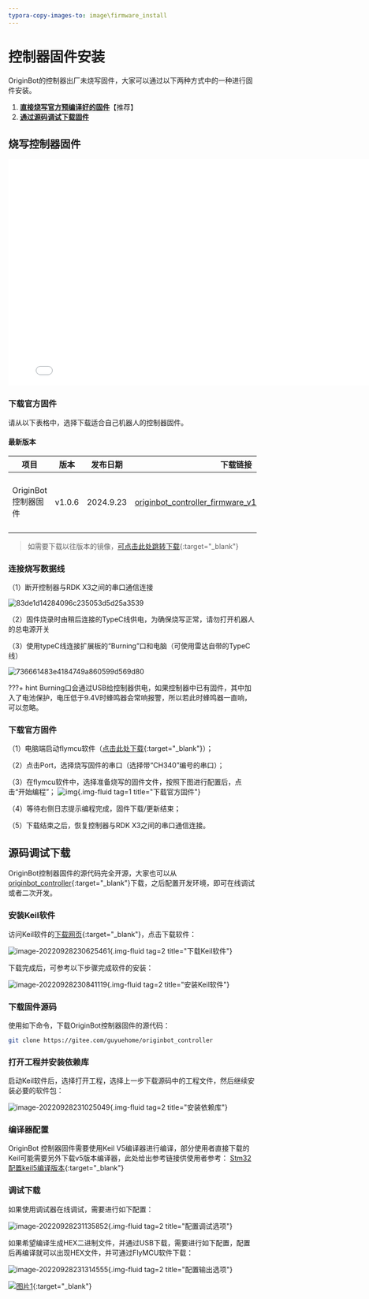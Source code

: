 ```yaml
---
typora-copy-images-to: image\firmware_install
---
```


# **控制器固件安装**

OriginBot的控制器出厂未烧写固件，大家可以通过以下两种方式中的一种进行固件安装。

1. [**直接烧写官方预编译好的固件**](#download_controller_firmware)【推荐】
2. [**通过源码调试下载固件**](#debug_controller_code)



## **<span id="download_controller_firmware">烧写控制器固件</span >**

<iframe
  src="//player.bilibili.com/player.html?aid=516658213&bvid=BV1eg411a7A9&cid=865911983&page=7"
  scrolling="no"
  border="0"
  width="800px"
  height="460px"
  frameborder="no"
  framespacing="0"
  allowfullscreen="true"
>
</iframe>

### **下载官方固件**

请从以下表格中，选择下载适合自己机器人的控制器固件。



#### 最新版本

| 项目                | 版本   | 发布日期  | 下载链接                                                     | 说明                                  |
| ------------------- | ------ | --------- | ------------------------------------------------------------ | ------------------------------------- |
| OriginBot控制器固件 | v1.0.6 | 2024.9.23 | [originbot_controller_firmware_v1.0.6](https://pan.baidu.com/s/1qMlekq84JQBM8OZC3pm0rA?pwd=gyh1){:target="_blank"} | OriginBot控制器固件，可以直接烧写使用 |

> 如需要下载以往版本的镜像，[可点击此处跳转下载](../material/open_source_link.md#sd){:target="_blank"}

### **连接烧写数据线**

（1）断开控制器与RDK X3之间的串口通信连接

![83de1d14284096c235053d5d25a3539](../../assets/img/firmware_install/83de1d14284096c235053d5d25a3539.jpg)

（2）固件烧录时由稍后连接的TypeC线供电，为确保烧写正常，请勿打开机器人的总电源开关

（3）使用typeC线连接扩展板的“Burning”口和电脑（可使用雷达自带的TypeC线）

![736661483e4184749a860599d569d80](../../assets/img/firmware_install/736661483e4184749a860599d569d80.jpg)

???+ hint
    Burning口会通过USB给控制器供电，如果控制器中已有固件，其中加入了电池保护，电压低于9.4V时蜂鸣器会常响报警，所以若此时蜂鸣器一直响，可以忽略。



### **下载官方固件**

（1）电脑端启动flymcu软件（[点击此处下载](../material/common_software.md){:target="_blank"}）；

（2）点击Port，选择烧写固件的串口（选择带“CH340”编号的串口）；

（3）在flymcu软件中，选择准备烧写的固件文件，按照下图进行配置后，点击“开始编程”；
![img](../../assets/img/firmware_install/20220813215508.png){.img-fluid tag=1 title="下载官方固件"}

（4）等待右侧日志提示编程完成，固件下载/更新结束；

（5）下载结束之后，恢复控制器与RDK X3之间的串口通信连接。



## **<span id="debug_controller_code">源码调试下载</span >**

OriginBot控制器固件的源代码完全开源，大家也可以从[originbot_controller](https://gitee.com/guyuehome/originbot_controller){:target="_blank"}下载，之后配置开发环境，即可在线调试或者二次开发。

### **安装Keil软件**

访问Keil软件的[下载网页](https://www.keil.com/demo/eval/arm.htm){:target="_blank"}，点击下载软件：

![image-20220928230625461](../../assets/img/firmware_install/image-20220928230625461.png){.img-fluid tag=2 title="下载Keil软件"}



下载完成后，可参考以下步骤完成软件的安装：

![image-20220928230841119](../../assets/img/firmware_install/image-20220928230841119.png){.img-fluid tag=2 title="安装Keil软件"}

### **下载固件源码**

使用如下命令，下载OriginBot控制器固件的源代码：

```bash
git clone https://gitee.com/guyuehome/originbot_controller
```



### **打开工程并安装依赖库**

启动Keil软件后，选择打开工程，选择上一步下载源码中的工程文件，然后继续安装必要的软件包：

![image-20220928231025049](../../assets/img/firmware_install/image-20220928231025049.png){.img-fluid tag=2 title="安装依赖库"}


### **编译器配置**

OriginBot 控制器固件需要使用Keil V5编译器进行编译，部分使用者直接下载的Keil可能需要另外下载v5版本编译器，此处给出参考链接供使用者参考：
[Stm32配置keil5编译版本](https://j7h4nezmu0.feishu.cn/docx/UsbUdQdShoxhpLxFPTvceJsmnQb?from=from_copylink){:target="_blank"}


### **调试下载**

如果使用调试器在线调试，需要进行如下配置：

![image-20220928231135852](../../assets/img/firmware_install/image-20220928231135852.png){.img-fluid tag=2 title="配置调试选项"}



如果希望编译生成HEX二进制文件，并通过USB下载，需要进行如下配置，配置后再编译就可以出现HEX文件，并可通过FlyMCU软件下载：

![image-20220928231314555](../../assets/img/firmware_install/image-20220928231314555.png){.img-fluid tag=2 title="配置输出选项"}

[![图片1](../../assets/img/footer.png)](https://www.guyuehome.com/){:target="_blank"}

